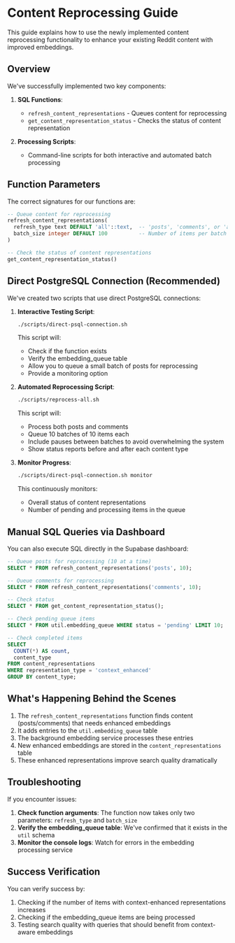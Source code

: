 # Content Reprocessing Guide

This guide explains how to use the newly implemented content reprocessing functionality to enhance your existing Reddit content with improved embeddings.

## Overview

We've successfully implemented two key components:

1. **SQL Functions**:
   - `refresh_content_representations` - Queues content for reprocessing
   - `get_content_representation_status` - Checks the status of content representation

2. **Processing Scripts**:
   - Command-line scripts for both interactive and automated batch processing

## Function Parameters

The correct signatures for our functions are:

```sql
-- Queue content for reprocessing
refresh_content_representations(
  refresh_type text DEFAULT 'all'::text,  -- 'posts', 'comments', or 'all'
  batch_size integer DEFAULT 100          -- Number of items per batch
)

-- Check the status of content representations
get_content_representation_status()
```

## Direct PostgreSQL Connection (Recommended)

We've created two scripts that use direct PostgreSQL connections:

1. **Interactive Testing Script**:
   ```bash
   ./scripts/direct-psql-connection.sh
   ```
   This script will:
   - Check if the function exists
   - Verify the embedding_queue table
   - Allow you to queue a small batch of posts for reprocessing
   - Provide a monitoring option

2. **Automated Reprocessing Script**:
   ```bash
   ./scripts/reprocess-all.sh
   ```
   This script will:
   - Process both posts and comments
   - Queue 10 batches of 10 items each
   - Include pauses between batches to avoid overwhelming the system
   - Show status reports before and after each content type

3. **Monitor Progress**:
   ```bash
   ./scripts/direct-psql-connection.sh monitor
   ```
   This continuously monitors:
   - Overall status of content representations
   - Number of pending and processing items in the queue

## Manual SQL Queries via Dashboard

You can also execute SQL directly in the Supabase dashboard:

```sql
-- Queue posts for reprocessing (10 at a time)
SELECT * FROM refresh_content_representations('posts', 10);

-- Queue comments for reprocessing
SELECT * FROM refresh_content_representations('comments', 10);

-- Check status
SELECT * FROM get_content_representation_status();

-- Check pending queue items
SELECT * FROM util.embedding_queue WHERE status = 'pending' LIMIT 10;

-- Check completed items
SELECT 
  COUNT(*) AS count,
  content_type 
FROM content_representations 
WHERE representation_type = 'context_enhanced' 
GROUP BY content_type;
```

## What's Happening Behind the Scenes

1. The `refresh_content_representations` function finds content (posts/comments) that needs enhanced embeddings
2. It adds entries to the `util.embedding_queue` table
3. The background embedding service processes these entries
4. New enhanced embeddings are stored in the `content_representations` table
5. These enhanced representations improve search quality dramatically

## Troubleshooting

If you encounter issues:

1. **Check function arguments**: The function now takes only two parameters: `refresh_type` and `batch_size`
2. **Verify the embedding_queue table**: We've confirmed that it exists in the `util` schema
3. **Monitor the console logs**: Watch for errors in the embedding processing service

## Success Verification

You can verify success by:

1. Checking if the number of items with context-enhanced representations increases
2. Checking if the embedding_queue items are being processed
3. Testing search quality with queries that should benefit from context-aware embeddings 